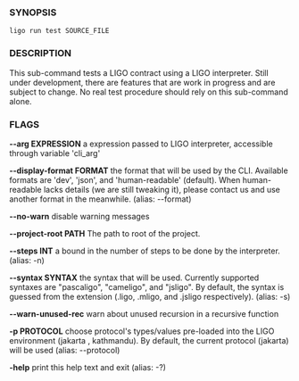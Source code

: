 
### SYNOPSIS
```
ligo run test SOURCE_FILE
```

### DESCRIPTION
This sub-command tests a LIGO contract using a LIGO interpreter. Still under development, there are features that are work in progress and are subject to change. No real test procedure should rely on this sub-command alone.

### FLAGS
**--arg EXPRESSION**
a expression passed to LIGO interpreter, accessible through variable 'cli_arg'

**--display-format FORMAT**
the format that will be used by the CLI. Available formats are 'dev', 'json', and 'human-readable' (default). When human-readable lacks details (we are still tweaking it), please contact us and use another format in the meanwhile. (alias: --format)

**--no-warn**
disable warning messages

**--project-root PATH**
The path to root of the project.

**--steps INT**
a bound in the number of steps to be done by the interpreter. (alias: -n)

**--syntax SYNTAX**
the syntax that will be used. Currently supported syntaxes are "pascaligo", "cameligo", and "jsligo". By default, the syntax is guessed from the extension (.ligo, .mligo, and .jsligo respectively). (alias: -s)

**--warn-unused-rec**
warn about unused recursion in a recursive function

**-p PROTOCOL**
choose protocol's types/values pre-loaded into the LIGO environment (jakarta , kathmandu). By default, the current protocol (jakarta) will be used (alias: --protocol)

**-help**
print this help text and exit (alias: -?)


